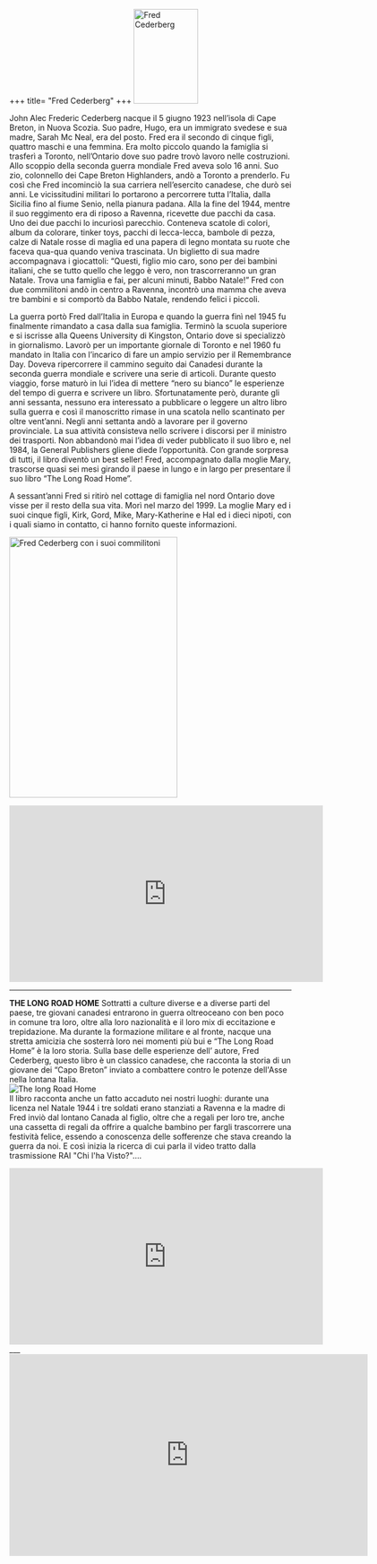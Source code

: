 +++
title= "Fred Cederberg"
+++
<img src="/images/files/Fred Cederberg.jpg" width="115" height="169" title="Fred Cederberg">

John Alec Frederic Cederberg nacque il 5 giugno 1923 nell’isola di Cape Breton, in Nuova Scozia. Suo padre, Hugo, era un immigrato svedese e sua madre, Sarah Mc Neal, era del posto. Fred era il secondo di cinque figli, quattro maschi e una femmina. Era molto piccolo quando la famiglia si trasferì a Toronto, nell’Ontario dove suo padre trovò lavoro nelle costruzioni. Allo scoppio della seconda guerra mondiale Fred aveva solo 16 anni. Suo zio, colonnello dei Cape Breton Highlanders, andò a Toronto a prenderlo. Fu così che Fred incominciò la sua carriera nell’esercito canadese, che durò sei anni. Le vicissitudini militari lo portarono a percorrere tutta l’Italia, dalla Sicilia fino al fiume Senio, nella pianura padana. Alla la fine del 1944, mentre il suo reggimento era di riposo a Ravenna, ricevette due pacchi da casa. Uno dei due pacchi lo incuriosì parecchio. Conteneva scatole di colori, album da colorare, tinker toys, pacchi di lecca-lecca, bambole di pezza, calze di Natale rosse di maglia ed una papera di legno montata su ruote che faceva qua-qua quando veniva trascinata. Un biglietto di sua madre accompagnava i giocattoli: “Questi, figlio mio caro, sono per dei bambini italiani, che se tutto quello che leggo è vero, non trascorreranno un gran Natale. Trova una famiglia e fai, per alcuni minuti, Babbo Natale!” Fred con due commilitoni andò in centro a Ravenna, incontrò una mamma che aveva tre bambini e si comportò da Babbo Natale, rendendo felici i piccoli.

La guerra portò Fred dall’Italia in Europa e quando la guerra finì nel 1945 fu finalmente rimandato a casa dalla sua famiglia. Terminò la scuola superiore e si iscrisse alla Queens University di Kingston, Ontario dove si specializzò in giornalismo. Lavorò per un importante giornale di Toronto e nel 1960 fu mandato in Italia con l’incarico di fare un ampio servizio per il Remembrance Day. Doveva ripercorrere il cammino seguito dai Canadesi durante la seconda guerra mondiale e scrivere una serie di articoli. Durante questo viaggio, forse maturò in lui l’idea di mettere “nero su bianco” le esperienze del tempo di guerra e scrivere un libro. Sfortunatamente però, durante gli anni sessanta, nessuno era interessato a pubblicare o leggere un altro libro sulla guerra e così il manoscritto rimase in una scatola nello scantinato per oltre vent’anni.
 Negli anni settanta andò a lavorare per il governo provinciale. La sua attività consisteva nello scrivere i discorsi per il ministro dei trasporti. Non abbandonò mai l’idea di veder pubblicato il suo libro e, nel 1984, la General Publishers gliene diede l’opportunità. Con grande sorpresa di tutti, il libro diventò un best seller! Fred, accompagnato dalla moglie Mary, trascorse quasi sei mesi girando il paese in lungo e in largo per presentare il suo libro “The Long Road Home”.

A sessant’anni Fred si ritirò nel cottage di famiglia nel nord Ontario dove visse per il resto della sua vita.
 Morì nel marzo del 1999. La moglie Mary ed i suoi cinque figli, Kirk, Gord, Mike, Mary-Katherine e Hal ed i dieci nipoti, con i quali siamo in contatto, ci hanno fornito queste informazioni.

<a href="/images/files/Fred Cederberg in europe.jpg"  target=_blank><img src="/images/files/Fred Cederberg in europe.jpg" width="300" height="465" title="Fred Cederberg con i suoi commilitoni" ></a>


<iframe width="560" height="315" src="https://www.youtube.com/embed/4FfrOIvowgg" frameborder="0" allowfullscreen></iframe>

___

**THE LONG ROAD HOME**
Sottratti a culture diverse e a diverse parti del paese, tre giovani canadesi entrarono in guerra oltreoceano con ben poco in comune tra loro, oltre alla loro nazionalità e il loro mix di eccitazione e trepidazione. Ma durante la formazione militare e al fronte, nacque una stretta amicizia che sosterrà  loro nei momenti più bui  e “The Long Road Home” è la loro storia. Sulla base delle esperienze dell’ autore, Fred Cederberg, questo libro è un classico canadese, che racconta la storia di un giovane dei “Capo Breton” inviato a combattere contro le potenze dell'Asse nella lontana Italia.
<br>
<img src="/images/files/cederberg Fred.jpeg" alt="The long Road Home" ><br>
Il libro racconta anche un fatto accaduto nei nostri luoghi: 
durante una licenza nel Natale 1944 i tre soldati erano stanziati a Ravenna e la madre di Fred inviò dal lontano Canada al figlio, oltre che a regali per loro tre, anche una cassetta di regali da offrire a qualche bambino per fargli trascorrere una festività felice, essendo a conoscenza delle sofferenze che stava creando la guerra da noi. E così inizia la ricerca di cui parla il video tratto dalla trasmissione RAI "Chi l'ha Visto?"….

<iframe width="560" height="315" src="https://www.youtube.com/embed/0N4R7zANZcM" frameborder="0" allowfullscreen></iframe>
___

<iframe src="https://www.youtube.com/embed/MPV9mzX-wss?ecver=2" width="640" height="360" frameborder="0"  allowfullscreen></iframe>